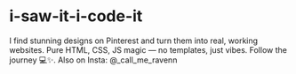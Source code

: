 # i-saw-it-i-code-it
I find stunning designs on Pinterest and turn them into real, working websites. Pure HTML, CSS, JS magic — no templates, just vibes. Follow the journey 💻✨. Also on Insta: @_call_me_ravenn

